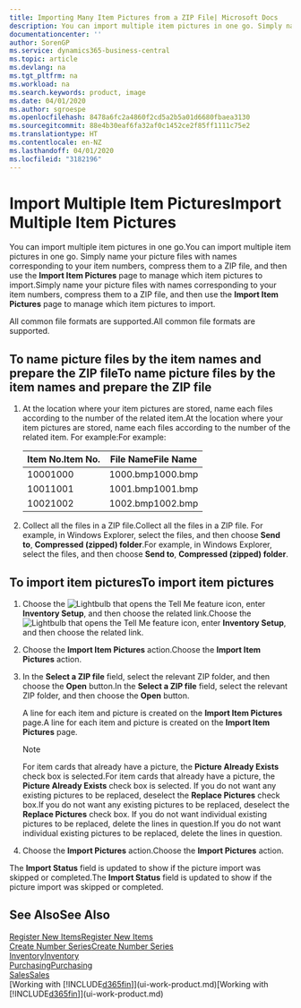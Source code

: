 ```yaml
---
title: Importing Many Item Pictures from a ZIP File| Microsoft Docs
description: You can import multiple item pictures in one go. Simply name your picture files with names corresponding to your item numbers, compress them to a zip file, and then use the Import Item Pictures page to manage which item pictures to import.
documentationcenter: ''
author: SorenGP
ms.service: dynamics365-business-central
ms.topic: article
ms.devlang: na
ms.tgt_pltfrm: na
ms.workload: na
ms.search.keywords: product, image
ms.date: 04/01/2020
ms.author: sgroespe
ms.openlocfilehash: 8478a6fc2a4860f2cd5a2b5a01d6680fbaea3130
ms.sourcegitcommit: 88e4b30eaf6fa32af0c1452ce2f85ff1111c75e2
ms.translationtype: HT
ms.contentlocale: en-NZ
ms.lasthandoff: 04/01/2020
ms.locfileid: "3182196"
---
```

# <a name="import-multiple-item-pictures"></a><span data-ttu-id="01fd1-104">Import Multiple Item Pictures</span><span class="sxs-lookup"><span data-stu-id="01fd1-104">Import Multiple Item Pictures</span></span>
<span data-ttu-id="01fd1-105">You can import multiple item pictures in one go.</span><span class="sxs-lookup"><span data-stu-id="01fd1-105">You can import multiple item pictures in one go.</span></span> <span data-ttu-id="01fd1-106">Simply name your picture files with names corresponding to your item numbers, compress them to a ZIP file, and then use the **Import Item Pictures** page to manage which item pictures to import.</span><span class="sxs-lookup"><span data-stu-id="01fd1-106">Simply name your picture files with names corresponding to your item numbers, compress them to a ZIP file, and then use the **Import Item Pictures** page to manage which item pictures to import.</span></span>

<span data-ttu-id="01fd1-107">All common file formats are supported.</span><span class="sxs-lookup"><span data-stu-id="01fd1-107">All common file formats are supported.</span></span>

## <a name="to-name-picture-files-by-the-item-names-and-prepare-the-zip-file"></a><span data-ttu-id="01fd1-108">To name picture files by the item names and prepare the ZIP file</span><span class="sxs-lookup"><span data-stu-id="01fd1-108">To name picture files by the item names and prepare the ZIP file</span></span>
1. <span data-ttu-id="01fd1-109">At the location where your item pictures are stored, name each files according to the number of the related item.</span><span class="sxs-lookup"><span data-stu-id="01fd1-109">At the location where your item pictures are stored, name each files according to the number of the related item.</span></span> <span data-ttu-id="01fd1-110">For example:</span><span class="sxs-lookup"><span data-stu-id="01fd1-110">For example:</span></span>

    |<span data-ttu-id="01fd1-111">Item No.</span><span class="sxs-lookup"><span data-stu-id="01fd1-111">Item No.</span></span>|<span data-ttu-id="01fd1-112">File Name</span><span class="sxs-lookup"><span data-stu-id="01fd1-112">File Name</span></span>|
    |-|-|
    |<span data-ttu-id="01fd1-113">1000</span><span class="sxs-lookup"><span data-stu-id="01fd1-113">1000</span></span>|<span data-ttu-id="01fd1-114">1000.bmp</span><span class="sxs-lookup"><span data-stu-id="01fd1-114">1000.bmp</span></span>|
    |<span data-ttu-id="01fd1-115">1001</span><span class="sxs-lookup"><span data-stu-id="01fd1-115">1001</span></span>|<span data-ttu-id="01fd1-116">1001.bmp</span><span class="sxs-lookup"><span data-stu-id="01fd1-116">1001.bmp</span></span>|
    |<span data-ttu-id="01fd1-117">1002</span><span class="sxs-lookup"><span data-stu-id="01fd1-117">1002</span></span>|<span data-ttu-id="01fd1-118">1002.bmp</span><span class="sxs-lookup"><span data-stu-id="01fd1-118">1002.bmp</span></span>|

2. <span data-ttu-id="01fd1-119">Collect all the files in a ZIP file.</span><span class="sxs-lookup"><span data-stu-id="01fd1-119">Collect all the files in a ZIP file.</span></span> <span data-ttu-id="01fd1-120">For example, in Windows Explorer, select the files, and then choose **Send to**, **Compressed (zipped) folder**.</span><span class="sxs-lookup"><span data-stu-id="01fd1-120">For example, in Windows Explorer, select the files, and then choose **Send to**, **Compressed (zipped) folder**.</span></span>     

## <a name="to-import-item-pictures"></a><span data-ttu-id="01fd1-121">To import item pictures</span><span class="sxs-lookup"><span data-stu-id="01fd1-121">To import item pictures</span></span>
1. <span data-ttu-id="01fd1-122">Choose the ![Lightbulb that opens the Tell Me feature](media/ui-search/search_small.png "Tell me what you want to do") icon, enter **Inventory Setup**, and then choose the related link.</span><span class="sxs-lookup"><span data-stu-id="01fd1-122">Choose the ![Lightbulb that opens the Tell Me feature](media/ui-search/search_small.png "Tell me what you want to do") icon, enter **Inventory Setup**, and then choose the related link.</span></span>
2. <span data-ttu-id="01fd1-123">Choose the **Import Item Pictures** action.</span><span class="sxs-lookup"><span data-stu-id="01fd1-123">Choose the **Import Item Pictures** action.</span></span>
3. <span data-ttu-id="01fd1-124">In the **Select a ZIP file** field, select the relevant ZIP folder, and then choose the **Open** button.</span><span class="sxs-lookup"><span data-stu-id="01fd1-124">In the **Select a ZIP file** field, select the relevant ZIP folder, and then choose the **Open** button.</span></span>

    <span data-ttu-id="01fd1-125">A line for each item and picture is created on the **Import Item Pictures** page.</span><span class="sxs-lookup"><span data-stu-id="01fd1-125">A line for each item and picture is created on the **Import Item Pictures** page.</span></span>

    > [!NOTE]
    > <span data-ttu-id="01fd1-126">For item cards that already have a picture, the **Picture Already Exists** check box is selected.</span><span class="sxs-lookup"><span data-stu-id="01fd1-126">For item cards that already have a picture, the **Picture Already Exists** check box is selected.</span></span> <span data-ttu-id="01fd1-127">If you do not want any existing pictures to be replaced, deselect the **Replace Pictures** check box.</span><span class="sxs-lookup"><span data-stu-id="01fd1-127">If you do not want any existing pictures to be replaced, deselect the **Replace Pictures** check box.</span></span> <span data-ttu-id="01fd1-128">If you do not want individual existing pictures to be replaced, delete the lines in question.</span><span class="sxs-lookup"><span data-stu-id="01fd1-128">If you do not want individual existing pictures to be replaced, delete the lines in question.</span></span>

3. <span data-ttu-id="01fd1-129">Choose the **Import Pictures** action.</span><span class="sxs-lookup"><span data-stu-id="01fd1-129">Choose the **Import Pictures** action.</span></span>

<span data-ttu-id="01fd1-130">The **Import Status** field is updated to show if the picture import was skipped or completed.</span><span class="sxs-lookup"><span data-stu-id="01fd1-130">The **Import Status** field is updated to show if the picture import was skipped or completed.</span></span>       

## <a name="see-also"></a><span data-ttu-id="01fd1-131">See Also</span><span class="sxs-lookup"><span data-stu-id="01fd1-131">See Also</span></span>
[<span data-ttu-id="01fd1-132">Register New Items</span><span class="sxs-lookup"><span data-stu-id="01fd1-132">Register New Items</span></span>](inventory-how-register-new-items.md)  
[<span data-ttu-id="01fd1-133">Create Number Series</span><span class="sxs-lookup"><span data-stu-id="01fd1-133">Create Number Series</span></span>](ui-create-number-series.md)  
[<span data-ttu-id="01fd1-134">Inventory</span><span class="sxs-lookup"><span data-stu-id="01fd1-134">Inventory</span></span>](inventory-manage-inventory.md)  
[<span data-ttu-id="01fd1-135">Purchasing</span><span class="sxs-lookup"><span data-stu-id="01fd1-135">Purchasing</span></span>](purchasing-manage-purchasing.md)  
[<span data-ttu-id="01fd1-136">Sales</span><span class="sxs-lookup"><span data-stu-id="01fd1-136">Sales</span></span>](sales-manage-sales.md)  
<span data-ttu-id="01fd1-137">[Working with [!INCLUDE[d365fin](includes/d365fin_md.md)]](ui-work-product.md)</span><span class="sxs-lookup"><span data-stu-id="01fd1-137">[Working with [!INCLUDE[d365fin](includes/d365fin_md.md)]](ui-work-product.md)</span></span>
